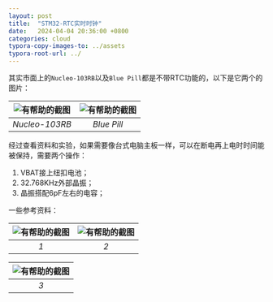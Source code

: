 ```yaml
---
layout: post
title:  "STM32-RTC实时时钟"
date:   2024-04-04 20:36:00 +0800
categories: cloud
typora-copy-images-to: ../assets
typora-root-url: ../
---
```


其实市面上的`Nucleo-103RB`以及`Blue Pill`都是不带RTC功能的，以下是它两个的图片：

| ![有帮助的截图](/assets/微信截图_20240303180614.png) | ![有帮助的截图](/assets/STM32F103C8T6_Blue_Pill-1.jpg) |
| :----------------------------------------: | :----------------------------------------: |
|          *Nucleo-103RB*          |          *Blue Pill*          |

经过查看资料和实验，如果需要像台式电脑主板一样，可以在断电再上电时时间能被保持，需要两个操作：

1. VBAT接上纽扣电池；
2. 32.768KHz外部晶振；
3. 晶振搭配6pF左右的电容；


一些参考资料：

| ![有帮助的截图](/assets/06211e5d03deb4ae36e88e9010f5ae3.png) | ![有帮助的截图](/assets/c45106a330db31d99523a83f3584cb9.png) |
| :----------------------------------------: | :----------------------------------------: |
|          *1*          |          *2*          |


| ![有帮助的截图](/assets/微信截图_20240404204541.png) |
| :----------------------------------------: |
|          *3*          |